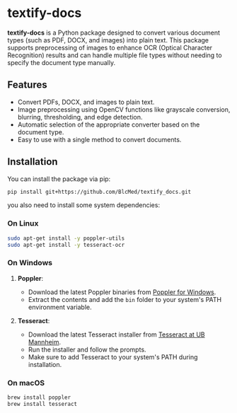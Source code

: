 # textify-docs


**textify-docs** is a Python package designed to convert various document types (such as PDF, DOCX, and images) into plain text. This package supports preprocessing of images to enhance OCR (Optical Character Recognition) results and can handle multiple file types without needing to specify the document type manually.

## Features

- Convert PDFs, DOCX, and images to plain text.
- Image preprocessing using OpenCV functions like grayscale conversion, blurring, thresholding, and edge detection.
- Automatic selection of the appropriate converter based on the document type.
- Easy to use with a single method to convert documents.

## Installation

You can install the package via pip:

```bash
pip install git+https://github.com/BlcMed/textify_docs.git
```

you also need to install some system dependencies:

### On Linux

```bash
sudo apt-get install -y poppler-utils
sudo apt-get install -y tesseract-ocr
```

### On Windows

1. **Poppler**: 
   - Download the latest Poppler binaries from [Poppler for Windows](http://blog.alivate.com.au/poppler-windows/).
   - Extract the contents and add the `bin` folder to your system's PATH environment variable.

2. **Tesseract**:
   - Download the latest Tesseract installer from [Tesseract at UB Mannheim](https://github.com/UB-Mannheim/tesseract/wiki).
   - Run the installer and follow the prompts.
   - Make sure to add Tesseract to your system's PATH during installation.

### On macOS

```bash
brew install poppler
brew install tesseract
```
